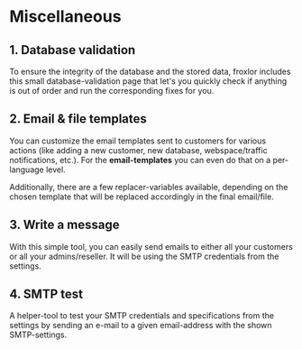 # Miscellaneous

## 1. Database validation

To ensure the integrity of the database and the stored data, froxlor includes this small database-validation page that let's you quickly check if anything is out of order and run the corresponding fixes for you.

<UiBrowser :src="('/img/frx_dbintegrity.png')" alt="Validate integrity of database"/>

## 2. Email & file templates

You can customize the email templates sent to customers for various actions (like adding a new customer, new database, webspace/traffic notifications, etc.). For the **email-templates** you can even do that on a per-language level.

Additionally, there are a few replacer-variables available, depending on the chosen template that will be replaced accordingly in the final email/file.

<UiBrowser :src="('/img/frx_templates_overview.png')" alt="Create and manage email and file templates"/>

## 3. Write a message

With this simple tool, you can easily send emails to either all your customers or all your admins/reseller. It will be using the SMTP credentials from the settings.

<UiBrowser :src="('/img/frx_send_message.png')" alt="Simple messaging tool"/>

## 4. SMTP test

A helper-tool to test your SMTP credentials and specifications from the settings by sending an e-mail to a given email-address with the shown SMTP-settings.

<UiBrowser :src="('/img/frx_test_smtp.png')" alt="Test your SMTP settings"/>
